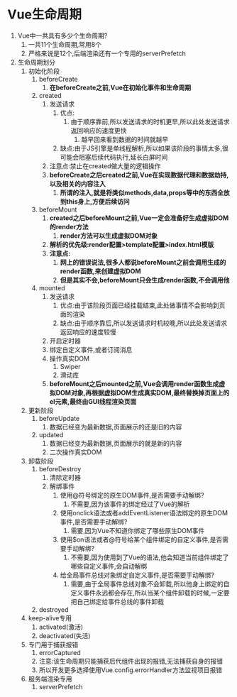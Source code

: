 # Vue生命周期

1. Vue中一共具有多少个生命周期?
   1. 一共11个生命周期,常用8个
   2. 严格来说是12个,后端渲染还有一个专用的serverPrefetch
2. 生命周期划分
   1. 初始化阶段
      1. beforeCreate
         1. **在beforeCreate之前,Vue在初始化事件和生命周期**
      2. created
         1. 发送请求
            1. 优点:
               1. 由于顺序靠前,所以发送请求的时机更早,所以此处发送请求返回响应的速度更快
                  1. 越早回来看到数据的时间就越早
            2. 缺点:由于JS引擎是单线程解析,所以如果该阶段的事情太多,很可能会阻塞后续代码执行,延长白屏时间
         2. 注意点:禁止在created做大量的逻辑操作
         3. **beforeCreate之后created之前,Vue在实现数据代理和数据劫持,以及相关的内容注入**
            1. **所谓的注入,就是将类似methods,data,props等中的东西全放到this身上,方便后续访问**
      3. beforeMount
         1. **created之后beforeMount之前,Vue一定会准备好生成虚拟DOM的render方法**
            1. **render方法可以生成虚拟DOM对象**
         2. **解析的优先级:render配置>template配置>index.html模版**
         3. **注意点:**
            1. **网上的错误说法,很多人都说beforeMount之前会调用生成的render函数,来创建虚拟DOM**
            2. **但是其实不会,beforeMount只会生成render函数,不会调用他**
      4. mounted
         1. 发送请求
            1. 优点:由于该阶段页面已经挂载结束,此处做事情不会影响到页面的渲染
            2. 缺点:由于顺序靠后,所以发送请求时机较晚,所以此处发送请求返回响应的速度较慢
         2. 开启定时器
         3. 绑定自定义事件,或者订阅消息
         4. 操作真实DOM
            1. Swiper
            2. 滑动库
         5. **beforeMount之后mounted之前,Vue会调用render函数生成虚拟DOM对象,再根据虚拟DOM生成真实DOM,最终替换掉页面上的el元素,最终由GUI线程渲染页面**
   2. 更新阶段
      1. beforeUpdate
         1. 数据已经变为最新数据,页面展示的还是旧的内容
      2. updated
         1. 数据已经变为最新数据,页面展示的就是新的内容
         2. 二次操作真实DOM
   3. 卸载阶段
      1. beforeDestroy
         1. 清除定时器
         2. 解绑事件
            1. 使用@符号绑定的原生DOM事件,是否需要手动解绑?
               1. 不需要,因为该事件的绑定经过了Vue的解析
            2. 使用onclick语法或者addEventListener语法绑定的原生DOM事件,是否需要手动解绑?
               1. 需要,因为Vue不知道你绑定了哪些原生DOM事件
            3. 使用$on语法或者@符号给某个组件绑定的自定义事件,是否需要手动解绑?
               1. 不需要,因为使用到了Vue的语法,他会知道当前组件绑定了哪些自定义事件,会自动解绑
            4. 给全局事件总线对象绑定自定义事件,是否需要手动解绑?
               1. 需要,由于全局事件总线对象不会卸载,所以他身上绑定的自定义事件永远都会存在,所以当某个组件卸载的时候,一定要把自己绑定给事件总线的事件卸载
      2. destroyed
   4. keep-alive专用
      1. activated(激活)
      2. deactivated(失活)
   5. 专门用于捕获报错
      1. errorCaptured 
      2. 注意:该生命周期只能捕获后代组件出现的报错,无法捕获自身的报错
      3. 所以开发更多选择使用Vue.config.errorHandler方法监视项目报错
   6. 服务端渲染专用
      1. serverPrefetch